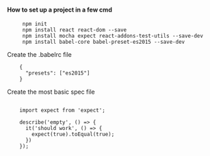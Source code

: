 
 #### How to set up a project in a few cmd

 
```
     npm init
     npm install react react-dom --save
     npm install mocha expect react-addons-test-utils --save-dev
     npm install babel-core babel-preset-es2015 --save-dev
```

Create the .babelrc file

```
    {
      "presets": ["es2015"]
    }
```


Create the most basic spec file

```

    import expect from 'expect';
    
    describe('empty', () => {
      it('should work', () => {
        expect(true).toEqual(true);
      })
    });
```